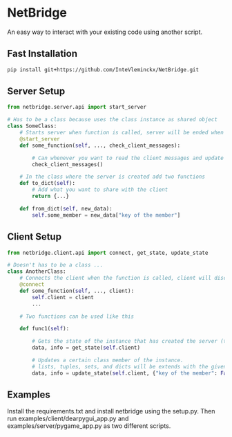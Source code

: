 # NetBridge

An easy way to interact with your existing code using another script.

## Fast Installation

```bash
pip install git+https://github.com/InteVleminckx/NetBridge.git
```

## Server Setup

```py
from netbridge.server.api import start_server

# Has to be a class because uses the class instance as shared object
class SomeClass:
    # Starts server when function is called, server will be ended when function is done
    @start_server 
    def some_function(self, ..., check_client_messages):

        # Can whenever you want to read the client messages and update these
        check_client_messages()

    # In the class where the server is created add two functions
    def to_dict(self):
        # Add what you want to share with the client
        return {...}

    def from_dict(self, new_data):
        self.some_member = new_data["key of the member"]
```

## Client Setup

```py
from netbridge.client.api import connect, get_state, update_state

# Doesn't has to be a class ... 
class AnotherClass:
    # Connects the client when the function is called, client will disconnect when the function ends
    @connect
    def some_function(self, ..., client):
        self.client = client
        ...

    # Two functions can be used like this

    def func1(self):

        # Gets the state of the instance that has created the server (the result of to_dict)
        data, info = get_state(self.client)

        # Updates a certain class member of the instance. 
        # lists, tuples, sets, and dicts will be extends with the given data. Other values will be overriden
        data, info = update_state(self.client, {"key of the member": False, "other key": [1, 2, 3]})
```

## Examples

Install the requirements.txt and install netbridge using the setup.py.
Then run examples/client/dearpygui_app.py and examples/server/pygame_app.py as two different scripts.
